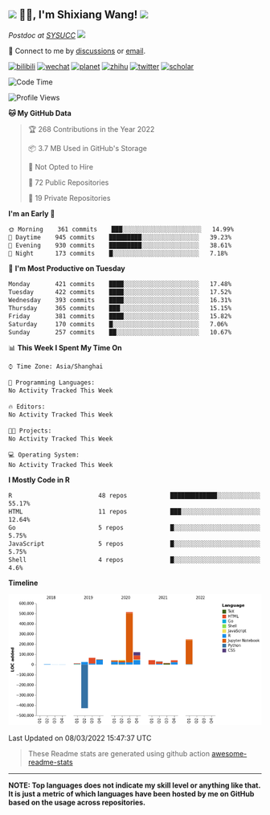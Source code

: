 
<h2><img src="https://emojis.slackmojis.com/emojis/images/1531849430/4246/blob-sunglasses.gif?1531849430" width="30"/> 🙏🏻, I'm Shixiang Wang! <img src="https://media.giphy.com/media/12oufCB0MyZ1Go/giphy.gif" width="50"></h2>

<p><em>Postdoc at <a href="https://sysucc.org.cn/">SYSUCC</a> <img src="https://media.giphy.com/media/WUlplcMpOCEmTGBtBW/giphy.gif" width="30"> 
</em></p>

💬 Connect to me by
[discussions](https://github.com/ShixiangWang/self-study/discussions) or [email](mailto:w_shixiang@163.com). 

[![bilibili](https://img.shields.io/badge/王诗翔-B站-yellow)](https://space.bilibili.com/11553374) [![wechat](https://img.shields.io/badge/王诗翔-微信公众号-important)](https://shixiangwang.github.io/home/logo/qrcode.jpg) [![planet](https://img.shields.io/badge/王诗翔-知识星球-blueviolet)](https://t.zsxq.com/rBqbIei)  [![zhihu](https://img.shields.io/badge/王诗翔-知乎-blue)](https://www.zhihu.com/people/shixiangwang) [![twitter](https://img.shields.io/badge/WangShxiang-twitter-ff69b4)](https://twitter.com/WangShxiang) [![scholar](https://img.shields.io/badge/ShixiangWang-Scholar-00ffff)](https://scholar.google.com/citations?user=FvNp0NkAAAAJ) 

<!--START_SECTION:waka-->
![Code Time](http://img.shields.io/badge/Code%20Time-28%20hrs%2041%20mins-blue)

![Profile Views](http://img.shields.io/badge/Profile%20Views-115-blue)

**🐱 My GitHub Data** 

> 🏆 268 Contributions in the Year 2022
 > 
> 📦 3.7 MB Used in GitHub's Storage 
 > 
> 🚫 Not Opted to Hire
 > 
> 📜 72 Public Repositories 
 > 
> 🔑 19 Private Repositories  
 > 
**I'm an Early 🐤** 

```text
🌞 Morning    361 commits    ███░░░░░░░░░░░░░░░░░░░░░░   14.99% 
🌆 Daytime    945 commits    █████████░░░░░░░░░░░░░░░░   39.23% 
🌃 Evening    930 commits    █████████░░░░░░░░░░░░░░░░   38.61% 
🌙 Night      173 commits    █░░░░░░░░░░░░░░░░░░░░░░░░   7.18%

```
📅 **I'm Most Productive on Tuesday** 

```text
Monday       421 commits    ████░░░░░░░░░░░░░░░░░░░░░   17.48% 
Tuesday      422 commits    ████░░░░░░░░░░░░░░░░░░░░░   17.52% 
Wednesday    393 commits    ████░░░░░░░░░░░░░░░░░░░░░   16.31% 
Thursday     365 commits    ███░░░░░░░░░░░░░░░░░░░░░░   15.15% 
Friday       381 commits    ████░░░░░░░░░░░░░░░░░░░░░   15.82% 
Saturday     170 commits    █░░░░░░░░░░░░░░░░░░░░░░░░   7.06% 
Sunday       257 commits    ██░░░░░░░░░░░░░░░░░░░░░░░   10.67%

```


📊 **This Week I Spent My Time On** 

```text
⌚︎ Time Zone: Asia/Shanghai

💬 Programming Languages: 
No Activity Tracked This Week

🔥 Editors: 
No Activity Tracked This Week

🐱‍💻 Projects: 
No Activity Tracked This Week

💻 Operating System: 
No Activity Tracked This Week

```

**I Mostly Code in R** 

```text
R                        48 repos            █████████████░░░░░░░░░░░░   55.17% 
HTML                     11 repos            ███░░░░░░░░░░░░░░░░░░░░░░   12.64% 
Go                       5 repos             █░░░░░░░░░░░░░░░░░░░░░░░░   5.75% 
JavaScript               5 repos             █░░░░░░░░░░░░░░░░░░░░░░░░   5.75% 
Shell                    4 repos             █░░░░░░░░░░░░░░░░░░░░░░░░   4.6%

```


**Timeline**

![Chart not found](https://raw.githubusercontent.com/ShixiangWang/ShixiangWang/master/charts/bar_graph.png) 


 Last Updated on 08/03/2022 15:47:37 UTC
<!--END_SECTION:waka-->

> These Readme stats are generated using github action [awesome-readme-stats](https://github.com/anmol098/waka-readme-stats)

-----

**NOTE: Top languages does not indicate my skill level or anything like that. It is just a metric of which languages have been hosted by me on GitHub based on the usage across repositories.**

